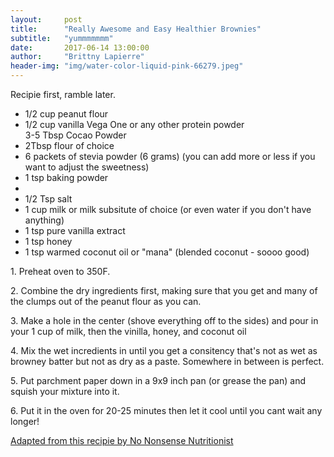 ```yaml
---
layout:     post
title:      "Really Awesome and Easy Healthier Brownies"
subtitle:   "yummmmmmm"
date:       2017-06-14 13:00:00
author:     "Brittny Lapierre"
header-img: "img/water-color-liquid-pink-66279.jpeg"
---
```

<p>Recipie first, ramble later.</p>

<ul>
  <li>1/2 cup peanut flour</li>
  <li>1/2 cup vanilla Vega One or any other protein powder</li>
  <l1>3-5 Tbsp Cocao Powder</li>
  <li>2Tbsp flour of choice</li>
  <li>6 packets of stevia powder (6 grams) (you can add more or less if you want to adjust the sweetness)</li>
  <li>1 tsp baking powder<li>
  <li>1/2 Tsp salt</li>
  <li>1 cup milk or milk subsitute of choice (or even water if you don't have anything)<l/i>
  <li>1 tsp pure vanilla extract</li>
  <li>1 tsp honey</li>
  <li>1 tsp warmed coconut oil or "mana" (blended coconut - soooo good)</li>
</ul>

<p>1. Preheat oven to 350F.</p>
<p>2. Combine the dry ingredients first, making sure that you get and many of the clumps out of the peanut flour as you can.</p>
<p>3. Make a hole in the center (shove everything off to the sides) and pour in your 1 cup of milk, then the vinilla, honey, and coconut oil</p>
<p>4. Mix the wet incredients in until you get a consitency that's not as wet as browney batter but not as dry as a paste. Somewhere in between is perfect.</p>
<p>5. Put parchment paper down in a 9x9 inch pan (or grease the pan) and squish your mixture into it.</p>
<p>6. Put it in the oven for 20-25 minutes then let it cool until you cant wait any longer!</p>

<a href="http://www.nononsensenutritionist.com/recipes/snacksandsweets/peanut-flour-pb2-protein-bars/">Adapted from this recipie by No Nonsense Nutritionist</a>
